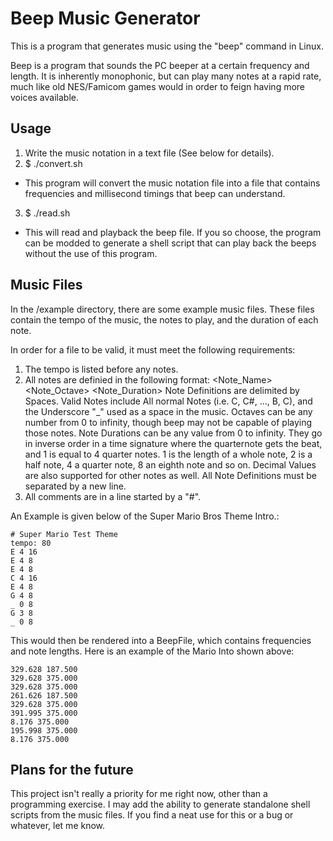 # Beep Music Generator
This is a program that generates music using the "beep" command in Linux.

Beep is a program that sounds the PC beeper at a certain frequency and length. It is inherently monophonic, but can play many notes at a rapid rate, much like old NES/Famicom games would in order to feign having more voices available.

## Usage

1. Write the music notation in a text file (See below for details).
2. $ ./convert.sh <music file> <beep File>
  * This program will convert the music notation file into a file that contains frequencies and millisecond timings that beep can understand.
3. $ ./read.sh <beep file>
  * This will read and playback the beep file. If you so choose, the program can be modded to generate a shell script that can play back the beeps without the use of this program.

## Music Files
In the /example directory, there are some example music files. These files contain the tempo of the music, the notes to play, and the duration of each note.

In order for a file to be valid, it must meet the following requirements:

1. The tempo is listed before any notes.
2. All notes are definied in the following format:
  <Note_Name> <Note_Octave> <Note_Duration>
  Note Definitions are delimited by Spaces.
  Valid Notes include All normal Notes (i.e. C, C#, ..., B, C), and the Underscore "_" used as a space in the music.
  Octaves can be any number from 0 to infinity, though beep may not be capable of playing those notes.
  Note Durations can be any value from 0 to infinity. They go in inverse order in a time signature where the quarternote gets the beat, and 1 is equal to 4 quarter notes. 1 is the length of a whole note, 2 is a half note, 4 a quarter note, 8 an eighth note and so on. Decimal Values are also supported for other notes as well.
  All Note Definitions must be separated by a new line.
3. All comments are in a line started by a "#".

An Example is given below of the Super Mario Bros Theme Intro.:

```
# Super Mario Test Theme
tempo: 80
E 4 16 
E 4 8
E 4 8
C 4 16
E 4 8
G 4 8
_ 0 8
G 3 8
_ 0 8
```

This would then be rendered into a BeepFile, which contains frequencies and note lengths. Here is an example of the Mario Into shown above:

```
329.628 187.500
329.628 375.000
329.628 375.000
261.626 187.500
329.628 375.000
391.995 375.000
8.176 375.000
195.998 375.000
8.176 375.000
```

## Plans for the future
This project isn't really a priority for me right now, other than a programming exercise. I may add the ability to generate standalone shell scripts from the music files.
If you find a neat use for this or a bug or whatever, let me know.
